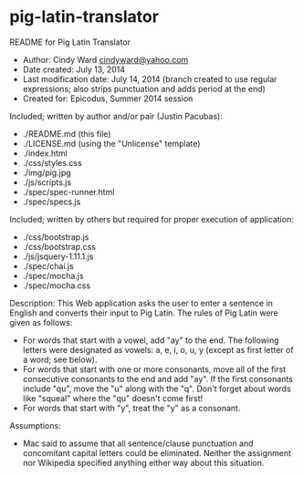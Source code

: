 pig-latin-translator
====================

README for Pig Latin Translator

* Author: Cindy Ward <cindyward@yahoo.com>
* Date created: July 13, 2014
* Last modification date: July 14, 2014 (branch created to use regular expressions; also strips punctuation and adds period at the end)
* Created for:  Epicodus, Summer 2014 session

Included; written by author and/or pair (Justin Pacubas):
* ./README.md (this file)
* ./LICENSE.md (using the "Unlicense" template)
* ./index.html
* ./css/styles.css
* ./img/pig.jpg
* ./js/scripts.js
* ./spec/spec-runner.html
* ./spec/specs.js

Included; written by others but required for proper execution of application:
* ./css/bootstrap.js
* ./css/bootstrap.css
* ./js/jsquery-1.11.1.js
* ./spec/chai.js
* ./spec/mocha.js
* ./spec/mocha.css

Description:
This Web application asks the user to enter a sentence in English and converts their input to Pig Latin. The rules of Pig Latin were given as follows:
* For words that start with a vowel, add "ay" to the end. The following letters were
  designated as vowels: a, e, i, o, u, y (except as first letter of a word; see below).
* For words that start with one or more consonants, move all of the first consecutive
  consonants to the end and add "ay". If the first consonants include "qu", move the
  "u" along with the "q". Don't forget about words like "squeal" where the "qu"
  doesn't come first!
* For words that start with "y", treat the "y" as a consonant.

Assumptions:
* Mac said to assume that all sentence/clause punctuation and concomitant capital letters could be eliminated. Neither the assignment
  nor Wikipedia specified anything either way about this situation.

